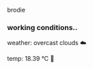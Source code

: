 brodie

<!--weather_start-->
### working conditions..

weather: overcast clouds ☁️

temp: 18.39 °C 👕

<!--weather_end-->
